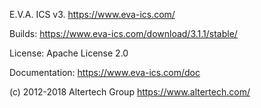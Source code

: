 E.V.A. ICS v3. https://www.eva-ics.com/

Builds: https://www.eva-ics.com/download/3.1.1/stable/

License: Apache License 2.0

Documentation: https://www.eva-ics.com/doc

(c) 2012-2018 Altertech Group https://www.altertech.com/

